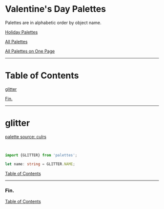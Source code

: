 <!--suppress JSUnresolvedLibraryURL -->

# Valentine's Day Palettes

Palettes are in alphabetic order by object name.

[Holiday Palettes](../holiday-palettes.md)

[All Palettes](../../all-palettes.md)

[All Palettes on One Page](../../all-palettes_one-page.md)

----

# Table of Contents

[glitter](#glitter)

[Fin.](#fin)

----

# glitter

<a href="https://culrs.com/palette/fce4ecf8bbd0f48fb1f06292ec407a" target="_blank" rel="noopener noreferrer">palette source: culrs</a>

<!-- Coolors Palette Widget -->
<script src="https://coolors.co/palette-widget/widget.js"></script>
<script data-id="09635237276120507">new CoolorsPaletteWidget("09635237276120507", ["fce3ec","f8b9ce","f490b1","f06090","ec417a"],"glitter"); </script>
<br/>

````typescript
import {GLITTER} from 'palettes';

let name: string = GLITTER.NAME;
````

[Table of Contents](#table-of-contents)

----

### Fin.

[Table of Contents](#table-of-contents)
